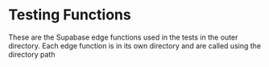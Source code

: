 # Testing Functions

These are the Supabase edge functions used in the tests in the outer directory.  Each edge function is in its own directory and are called using the directory path